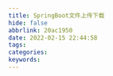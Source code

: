 ```yaml
---
title: SpringBoot文件上传下载
hide: false
abbrlink: 20ac1950
date: 2022-02-15 22:44:58
tags:
categories:
keywords:
---
```

